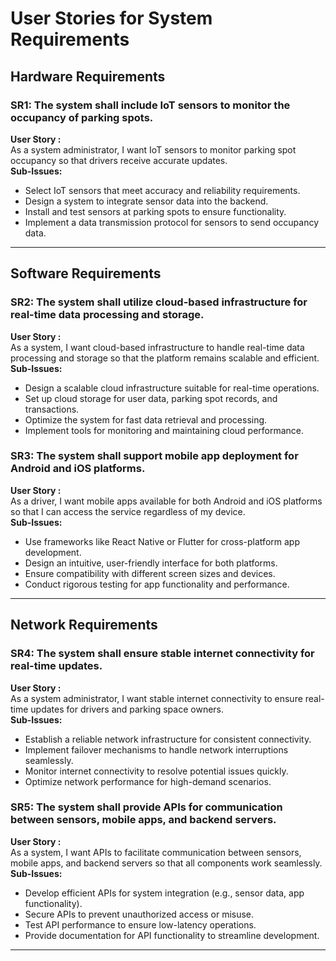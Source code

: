 # User Stories for System Requirements

## Hardware Requirements

### SR1: The system shall include IoT sensors to monitor the occupancy of parking spots.
**User Story :**  
As a system administrator, I want IoT sensors to monitor parking spot occupancy so that drivers receive accurate updates.  
**Sub-Issues:**  
- Select IoT sensors that meet accuracy and reliability requirements.  
- Design a system to integrate sensor data into the backend.  
- Install and test sensors at parking spots to ensure functionality.  
- Implement a data transmission protocol for sensors to send occupancy data.

---

## Software Requirements

### SR2: The system shall utilize cloud-based infrastructure for real-time data processing and storage.
**User Story :**  
As a system, I want cloud-based infrastructure to handle real-time data processing and storage so that the platform remains scalable and efficient.  
**Sub-Issues:**  
- Design a scalable cloud infrastructure suitable for real-time operations.  
- Set up cloud storage for user data, parking spot records, and transactions.  
- Optimize the system for fast data retrieval and processing.  
- Implement tools for monitoring and maintaining cloud performance.

### SR3: The system shall support mobile app deployment for Android and iOS platforms.
**User Story :**  
As a driver, I want mobile apps available for both Android and iOS platforms so that I can access the service regardless of my device.  
**Sub-Issues:**  
- Use frameworks like React Native or Flutter for cross-platform app development.  
- Design an intuitive, user-friendly interface for both platforms.  
- Ensure compatibility with different screen sizes and devices.  
- Conduct rigorous testing for app functionality and performance.

---

## Network Requirements

### SR4: The system shall ensure stable internet connectivity for real-time updates.
**User Story :**  
As a system administrator, I want stable internet connectivity to ensure real-time updates for drivers and parking space owners.  
**Sub-Issues:**  
- Establish a reliable network infrastructure for consistent connectivity.  
- Implement failover mechanisms to handle network interruptions seamlessly.  
- Monitor internet connectivity to resolve potential issues quickly.  
- Optimize network performance for high-demand scenarios.

### SR5: The system shall provide APIs for communication between sensors, mobile apps, and backend servers.
**User Story :**  
As a system, I want APIs to facilitate communication between sensors, mobile apps, and backend servers so that all components work seamlessly.  
**Sub-Issues:**  
- Develop efficient APIs for system integration (e.g., sensor data, app functionality).  
- Secure APIs to prevent unauthorized access or misuse.  
- Test API performance to ensure low-latency operations.  
- Provide documentation for API functionality to streamline development.

---
